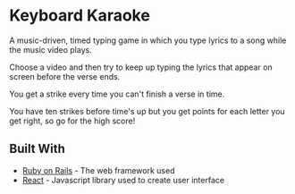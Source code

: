 # Keyboard Karaoke

A music-driven, timed typing game in which you type lyrics to a song while the music video plays.

Choose a video and then try to keep up typing the lyrics that appear on screen before the verse ends.

You get a strike every time you can't finish a verse in time.

You have ten strikes before time's up but you get points for each letter you get right, so go for the high score!


## Built With

* [Ruby on Rails](https://rubyonrails.org/) - The web framework used
* [React](https://reactjs.org/docs/getting-started.html) - Javascript library used to create user interface

